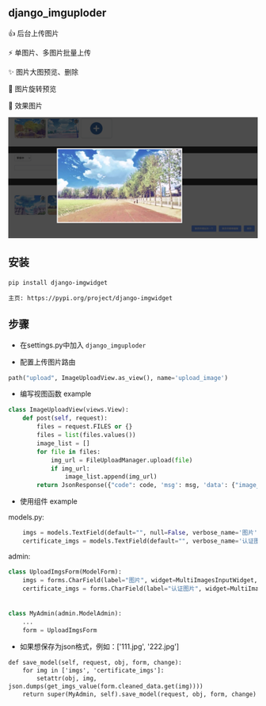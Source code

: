 django_imguploder
-----
👍 后台上传图片

⚡️ 单图片、多图片批量上传

✨ 图片大图预览、删除

🐰 图片旋转预览

🌈 效果图片

![这是图片](example.png "Magic Gardens")

安装
-----
`pip install django-imgwidget`

`主页: https://pypi.org/project/django-imgwidget`

步骤
-----
- 在settings.py中加入 `django_imguploder`

- 配置上传图片路由
```python
path("upload", ImageUploadView.as_view(), name='upload_image')
```

- 编写视图函数 example
```python 
class ImageUploadView(views.View):
    def post(self, request):
        files = request.FILES or {}
        files = list(files.values())
        image_list = []
        for file in files:
            img_url = FileUploadManager.upload(file)
            if img_url:
                image_list.append(img_url)
        return JsonResponse({"code": code, 'msg': msg, 'data': {"image_list": image_list}})
```

- 使用组件 example

models.py:
```python 
    imgs = models.TextField(default="", null=False, verbose_name='图片')
    certificate_imgs = models.TextField(default="", verbose_name='认证图片') 
```

admin:
```python
class UploadImgsForm(ModelForm):
    imgs = forms.CharField(label="图片", widget=MultiImagesInputWidget, required=False)
    certificate_imgs = forms.CharField(label="认证图片", widget=MultiImagesInputWidget, required=False)


class MyAdmin(admin.ModelAdmin):
    ...
    form = UploadImgsForm
```

- 如果想保存为json格式，例如：['111.jpg', '222.jpg']
```
def save_model(self, request, obj, form, change):
    for img in ['imgs', 'certificate_imgs']:
        setattr(obj, img, json.dumps(get_imgs_value(form.cleaned_data.get(img))))
    return super(MyAdmin, self).save_model(request, obj, form, change)
```